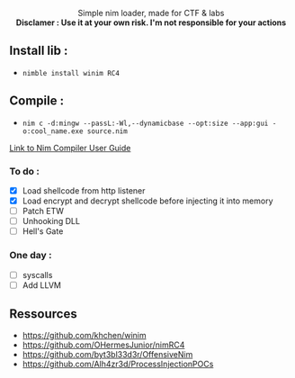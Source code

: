 <p align="center">
Simple nim loader, made for CTF & labs
<br>
<strong>Disclamer : Use it at your own risk. I'm not responsible for your actions</strong>
</p>

## Install lib :
- ``nimble install winim RC4``

## Compile :
- ``nim c -d:mingw --passL:-Wl,--dynamicbase --opt:size --app:gui -o:cool_name.exe source.nim``

[Link to Nim Compiler User Guide](https://nim-lang.org/docs/nimc.html)

### To do :
- [x] Load shellcode from http listener
- [x] Load encrypt and decrypt shellcode before injecting it into memory
- [ ] Patch ETW
- [ ] Unhooking DLL
- [ ] Hell's Gate
### One day :
- [ ] syscalls
- [ ] Add LLVM

## Ressources 
- https://github.com/khchen/winim
- https://github.com/OHermesJunior/nimRC4
- https://github.com/byt3bl33d3r/OffensiveNim
- https://github.com/Alh4zr3d/ProcessInjectionPOCs

